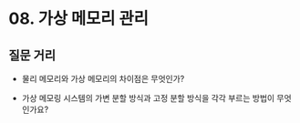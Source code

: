 # 08. 가상 메모리 관리

## 질문 거리
- 물리 메모리와 가상 메모리의 차이점은 무엇인가?

- 가상 메모링 시스템의 가변 분할 방식과 고정 분할 방식을 각각 부르는 방법이 무엇인가요?